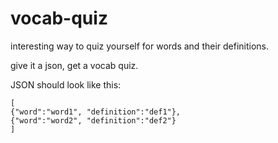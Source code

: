 # vocab-quiz

interesting way to quiz yourself for words and their definitions.

give it a json, get a vocab quiz.

JSON should look like this:

```
[
{"word":"word1", "definition":"def1"},
{"word":"word2", "definition":"def2"}
]
```
